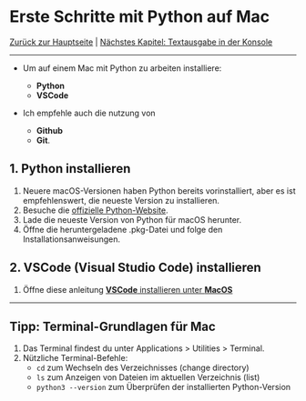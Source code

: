# Erste Schritte mit Python auf Mac

[Zurück zur Hauptseite](/Projekte/Kapitel_0/Anfang_Lese_Mich.md) | [Nächstes Kapitel: Textausgabe in der Konsole](/Projekte/Kapitel_1/Textausgabe_InDerKonsole.md)

---

 - Um auf einem Mac mit Python zu arbeiten installiere: 
    - **Python**
    - **VSCode**
 
 - Ich empfehle auch die nutzung von 
    - **Github**
    - **Git**.


## 1. Python installieren
1. Neuere macOS-Versionen haben Python bereits vorinstalliert, aber es ist empfehlenswert, die neueste Version zu installieren.
2. Besuche die [offizielle Python-Website](https://www.python.org/).
3. Lade die neueste Version von Python für macOS herunter.
4. Öffne die heruntergeladene .pkg-Datei und folge den Installationsanweisungen.

## 2. VSCode (Visual Studio Code) installieren
1. Öffne diese anleitung [**VSCode** installieren unter **MacOS**](Installation_VSCode_Mac.md)

---

## Tipp: Terminal-Grundlagen für Mac
1. Das Terminal findest du unter Applications > Utilities > Terminal.
2. Nützliche Terminal-Befehle:
   - `cd` zum Wechseln des Verzeichnisses (change directory)
   - `ls` zum Anzeigen von Dateien im aktuellen Verzeichnis (list)
   - `python3 --version` zum Überprüfen der installierten Python-Version


